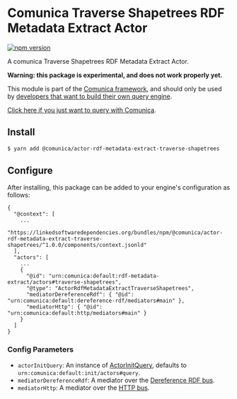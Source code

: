 # Comunica Traverse Shapetrees RDF Metadata Extract Actor

[![npm version](https://badge.fury.io/js/%40comunica%2Factor-rdf-metadata-extract-traverse-shapetrees.svg)](https://www.npmjs.com/package/@comunica/actor-rdf-metadata-extract-traverse-shapetrees)

A comunica Traverse Shapetrees RDF Metadata Extract Actor.

**Warning: this package is experimental, and does not work properly yet.**

This module is part of the [Comunica framework](https://github.com/comunica/comunica),
and should only be used by [developers that want to build their own query engine](https://comunica.dev/docs/modify/).

[Click here if you just want to query with Comunica](https://comunica.dev/docs/query/).

## Install

```bash
$ yarn add @comunica/actor-rdf-metadata-extract-traverse-shapetrees
```

## Configure

After installing, this package can be added to your engine's configuration as follows:
```text
{
  "@context": [
    ...
    "https://linkedsoftwaredependencies.org/bundles/npm/@comunica/actor-rdf-metadata-extract-traverse-shapetrees/^1.0.0/components/context.jsonld"  
  ],
  "actors": [
    ...
    {
      "@id": "urn:comunica:default:rdf-metadata-extract/actors#traverse-shapetrees",
      "@type": "ActorRdfMetadataExtractTraverseShapetrees",
      "mediatorDereferenceRdf": { "@id": "urn:comunica:default:dereference-rdf/mediators#main" },
      "mediatorHttp": { "@id": "urn:comunica:default:http/mediators#main" }
    }
  ]
}
```

### Config Parameters

* `actorInitQuery`: An instance of [ActorInitQuery](https://github.com/comunica/comunica/tree/master/packages/actor-init-query), defaults to `urn:comunica:default:init/actors#query`.
* `mediatorDereferenceRdf`: A mediator over the [Dereference RDF bus](https://github.com/comunica/comunica/tree/master/packages/bus-dereference-rdf).
* `mediatorHttp`: A mediator over the [HTTP bus](https://github.com/comunica/comunica/tree/master/packages/bus-http).
